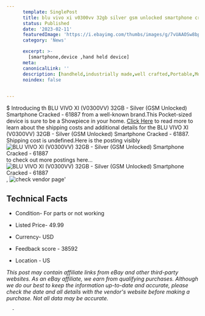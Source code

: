 ```yaml
---
      template: SinglePost
      title: blu vivo xi v0300vv 32gb silver gsm unlocked smartphone cracked 61887
      status: Published
      date: '2023-02-11'
      featuredImage: 'https://i.ebayimg.com/thumbs/images/g/7vUAAOSw8bpjdUxM/s-l225.jpg'
      category: 'News'

      excerpt: >-
        [smartphone,device ,hand held device]
      meta:
      canonicalLink: ''
      description: [handheld,industrially made,well crafted,Portable,Mobile,Compact,Convenient,Lightweight,Maneuverable,Man-portable,Miniature,Carriable,Hand-held,Light,Holdable,Transportable,Mobile device,Pocket-sized,On-the-go,Wireless,Cordless,Compact size,Convenient size, smartphone,device ,hand held device]
      noindex: false
      

---
```

$
      Introducing th BLU VIVO XI (V0300VV) 32GB - Silver (GSM Unlocked) Smartphone Cracked - 61887 from a well-known brand.This Pocket-sized device  is sure to be a Showpiece in your home. [Click Here](https://www.ebay.com/itm/144917659890?hash=item21bdc400f2%3Ag%3A7vUAAOSw8bpjdUxM&mkevt=1&mkcid=1&mkrid=711-53200-19255-0&campid=%253CePNCampaignId%253E&customid=%253CreferenceId%253E&toolid=10049) to read more to learn about the shipping costs and additional details for the BLU VIVO XI (V0300VV) 32GB - Silver (GSM Unlocked) Smartphone Cracked - 61887. Shipping cost is undefined.Here is the posting visibly ![BLU VIVO XI (V0300VV) 32GB - Silver (GSM Unlocked) Smartphone Cracked - 61887](https://i.ebayimg.com/thumbs/images/g/7vUAAOSw8bpjdUxM/s-l225.jpg) to check out more postings here... ![BLU VIVO XI (V0300VV) 32GB - Silver (GSM Unlocked) Smartphone Cracked - 61887](https://i.ebayimg.com/images/g/7vUAAOSw8bpjdUxM/s-l1600.jpg), ![check vendor page](https://origin-galleryplus.ebayimg.com/ws/web/144917659890_2_0_1/225x225.jpg,https://origin-galleryplus.ebayimg.com/ws/web/144917659890_3_0_1/225x225.jpg,https://origin-galleryplus.ebayimg.com/ws/web/144917659890_4_0_1/225x225.jpg,https://origin-galleryplus.ebayimg.com/ws/web/144917659890_5_0_1/225x225.jpg,https://origin-galleryplus.ebayimg.com/ws/web/144917659890_6_0_1/225x225.jpg)'

      

 ## Technical Facts 



     
      

 - Condition- For parts or not working 


      

 - Listed Price- 49.99 


      

 - Currency- USD 


      

 - Feedback score - 38592 


      

 - Location - US 


      
      

 *_This post may contain affiliate links from eBay and other third-party websites. As an eBay affiliate, we earn from qualifying purchases. Although we do our best to keep the information up-to-date and accurate, please check the date and all details with the vendor's website before making a purchase. Not all data may be accurate._*




      -

